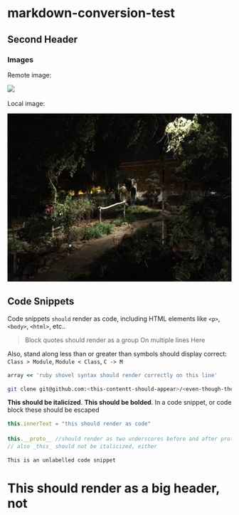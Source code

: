# markdown-conversion-test

## Second Header

### Images

Remote image:

<img src="https://curriculum-content.s3.amazonaws.com/flag-icon-gray-hover.png" />

Local image:

<img src="./image.JPG" />

## Code Snippets

Code snippets `should` render as code, including HTML elements like `<p>`, `<body>`, `<html>`, etc..

> Block quotes should render as a group
> On multiple lines
> Here


Also, stand along less than or greater than symbols should display correct: `Class > Module`, `Module < Class`, `C -> M`

```rb
array << 'ruby shovel syntax should render correctly on this line'
```

```sh
git clone git@github.com:<this-contentt-should-appear>/<even-though-these-are-wrapped-like-html>
```

__This should be italicized__. **This should be bolded**. In a code snippet, or code block 
these should be escaped

```js
this.innerText = "this should render as code"

this.__proto__ //should render as two underscores before and after proto, not italicized
// also _this_ should not be italicized, either
```

```
This is an unlabelled code snippet
```

<h1>This should render as a big header, not </h1>


